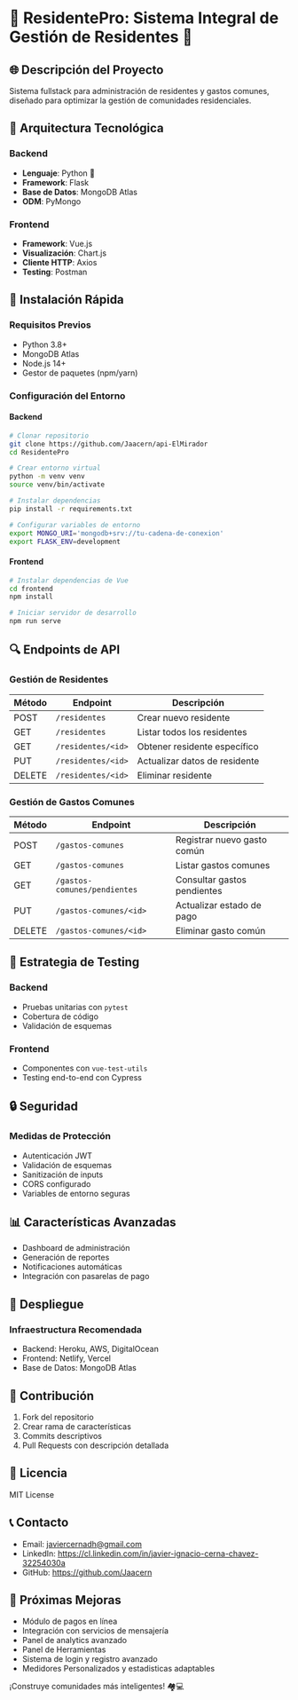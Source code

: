 # 🏢 ResidentePro: Sistema Integral de Gestión de Residentes 🚀

## 🌐 Descripción del Proyecto
Sistema fullstack para administración de residentes y gastos comunes, diseñado para optimizar la gestión de comunidades residenciales.

## 🔧 Arquitectura Tecnológica

### Backend
- **Lenguaje**: Python 🐍
- **Framework**: Flask
- **Base de Datos**: MongoDB Atlas
- **ODM**: PyMongo

### Frontend
- **Framework**: Vue.js
- **Visualización**: Chart.js
- **Cliente HTTP**: Axios
- **Testing**: Postman

## 🚀 Instalación Rápida

### Requisitos Previos
- Python 3.8+
- MongoDB Atlas
- Node.js 14+
- Gestor de paquetes (npm/yarn)

### Configuración del Entorno

#### Backend
```bash
# Clonar repositorio
git clone https://github.com/Jaacern/api-ElMirador
cd ResidentePro

# Crear entorno virtual
python -m venv venv
source venv/bin/activate

# Instalar dependencias
pip install -r requirements.txt

# Configurar variables de entorno
export MONGO_URI='mongodb+srv://tu-cadena-de-conexion'
export FLASK_ENV=development
```

#### Frontend
```bash
# Instalar dependencias de Vue
cd frontend
npm install

# Iniciar servidor de desarrollo
npm run serve
```

## 🔍 Endpoints de API

### Gestión de Residentes
| Método | Endpoint | Descripción |
|--------|----------|-------------|
| POST | `/residentes` | Crear nuevo residente |
| GET | `/residentes` | Listar todos los residentes |
| GET | `/residentes/<id>` | Obtener residente específico |
| PUT | `/residentes/<id>` | Actualizar datos de residente |
| DELETE | `/residentes/<id>` | Eliminar residente |

### Gestión de Gastos Comunes
| Método | Endpoint | Descripción |
|--------|----------|-------------|
| POST | `/gastos-comunes` | Registrar nuevo gasto común |
| GET | `/gastos-comunes` | Listar gastos comunes |
| GET | `/gastos-comunes/pendientes` | Consultar gastos pendientes |
| PUT | `/gastos-comunes/<id>` | Actualizar estado de pago |
| DELETE | `/gastos-comunes/<id>` | Eliminar gasto común |

## 🧪 Estrategia de Testing

### Backend
- Pruebas unitarias con `pytest`
- Cobertura de código
- Validación de esquemas

### Frontend
- Componentes con `vue-test-utils`
- Testing end-to-end con Cypress

## 🔒 Seguridad

### Medidas de Protección
- Autenticación JWT
- Validación de esquemas
- Sanitización de inputs
- CORS configurado
- Variables de entorno seguras

## 📊 Características Avanzadas
- Dashboard de administración
- Generación de reportes
- Notificaciones automáticas
- Integración con pasarelas de pago

## 🚀 Despliegue

### Infraestructura Recomendada
- Backend: Heroku, AWS, DigitalOcean
- Frontend: Netlify, Vercel
- Base de Datos: MongoDB Atlas

## 🤝 Contribución
1. Fork del repositorio
2. Crear rama de características
3. Commits descriptivos
4. Pull Requests con descripción detallada

## 📄 Licencia
MIT License

## 📞 Contacto
- Email: javiercernadh@gmail.com
- LinkedIn: https://cl.linkedin.com/in/javier-ignacio-cerna-chavez-32254030a
- GitHub: https://github.com/Jaacern

## 🌟 Próximas Mejoras
- Módulo de pagos en línea
- Integración con servicios de mensajería
- Panel de analytics avanzado
- Panel de Herramientas
- Sistema de login y registro avanzado
- Medidores Personalizados y estadisticas adaptables

¡Construye comunidades más inteligentes! 🏘️💻
